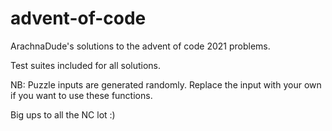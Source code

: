 # advent-of-code

ArachnaDude's solutions to the advent of code 2021 problems.

Test suites included for all solutions.

NB: Puzzle inputs are generated randomly. Replace the input with your own if you want to use these functions.

Big ups to all the NC lot :)
